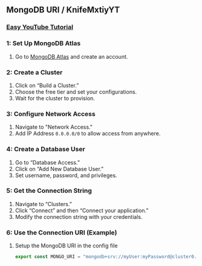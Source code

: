 ## MongoDB URI / KnifeMxtiyYT

### [Easy YouTube Tutorial](https://youtu.be/BY5paXi4NF8)

### 1: Set Up MongoDB Atlas
1. Go to [MongoDB Atlas](https://www.mongodb.com/cloud/atlas) and create an account.

### 2: Create a Cluster
1. Click on “Build a Cluster.”
2. Choose the free tier and set your configurations.
3. Wait for the cluster to provision.

### 3: Configure Network Access
1. Navigate to "Network Access."
2. Add IP Address `0.0.0.0/0` to allow access from anywhere.

### 4: Create a Database User
1. Go to “Database Access.”
2. Click on “Add New Database User.”
3. Set username, password, and privileges.

### 5: Get the Connection String
1. Navigate to “Clusters.”
2. Click “Connect” and then “Connect your application.”
3. Modify the connection string with your credentials.

### 6: Use the Connection URI (Example)
1. Setup the MongoDB URI in the config file
   ```javascript
   export const MONGO_URI = "mongodb+srv://myUser:myPassword@cluster0.mongodb.net/myDatabase?retryWrites=true&w=majority";

